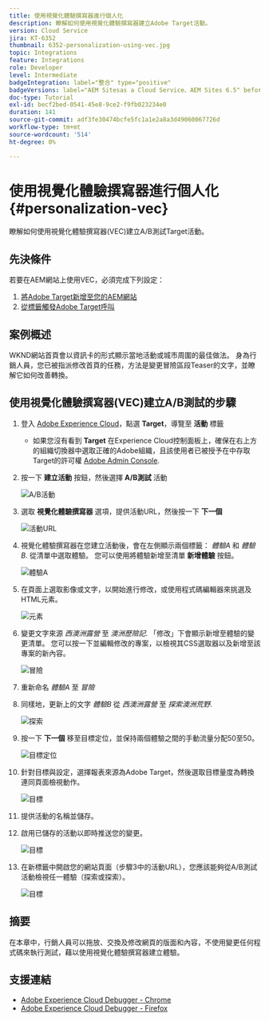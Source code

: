 ```yaml
---
title: 使用視覺化體驗撰寫器進行個人化
description: 瞭解如何使用視覺化體驗撰寫器建立Adobe Target活動。
version: Cloud Service
jira: KT-6352
thumbnail: 6352-personalization-using-vec.jpg
topic: Integrations
feature: Integrations
role: Developer
level: Intermediate
badgeIntegration: label="整合" type="positive"
badgeVersions: label="AEM Sitesas a Cloud Service、AEM Sites 6.5" before-title="false"
doc-type: Tutorial
exl-id: becf2bed-0541-45e8-9ce2-f9fb023234e0
duration: 141
source-git-commit: adf3fe30474bcfe5fc1a1e2a8a3d49060067726d
workflow-type: tm+mt
source-wordcount: '514'
ht-degree: 0%

---
```


# 使用視覺化體驗撰寫器進行個人化 {#personalization-vec}

瞭解如何使用視覺化體驗撰寫器(VEC)建立A/B測試Target活動。

## 先決條件

若要在AEM網站上使用VEC，必須完成下列設定：

1. [將Adobe Target新增至您的AEM網站](./add-target-launch-extension.md)
1. [從標籤觸發Adobe Target呼叫](./load-and-fire-target.md)

## 案例概述

WKND網站首頁會以資訊卡的形式顯示當地活動或城市周圍的最佳做法。 身為行銷人員，您已被指派修改首頁的任務，方法是變更冒險區段Teaser的文字，並瞭解它如何改善轉換。

## 使用視覺化體驗撰寫器(VEC)建立A/B測試的步驟

1. 登入 [Adobe Experience Cloud](https://experience.adobe.com/)，點選 __Target__，導覽至 __活動__ 標籤

   + 如果您沒有看到 __Target__ 在Experience Cloud控制面板上，確保在右上方的組織切換器中選取正確的Adobe組織，且該使用者已被授予在中存取Target的許可權 [Adobe Admin Console](https://adminconsole.adobe.com/).

1. 按一下 **建立活動** 按鈕，然後選擇 **A/B測試** 活動

   ![A/B活動](assets/ab-target-activity.png)

1. 選取 **視覺化體驗撰寫器** 選項，提供活動URL，然後按一下 **下一個**

   ![活動URL](assets/ab-test-url.png)

1. 視覺化體驗撰寫器在您建立活動後，會在左側顯示兩個標籤： *體驗A* 和 *體驗B*. 從清單中選取體驗。 您可以使用將體驗新增至清單 **新增體驗** 按鈕。

   ![體驗A](assets/experience.png)

1. 在頁面上選取影像或文字，以開始進行修改，或使用程式碼編輯器來挑選及HTML元素。

   ![元素](assets/select-element.png)

1. 變更文字來源 *西澳洲露營* 至 *澳洲歷險記*. 「修改」下會顯示新增至體驗的變更清單。 您可以按一下並編輯修改的專案，以檢視其CSS選取器以及新增至該專案的新內容。

   ![冒險](assets/adventures.png)

1. 重新命名 *體驗A* 至 *冒險*
1. 同樣地，更新上的文字 *體驗B* 從 *西澳洲露營* 至 *探索澳洲荒野*.

   ![探索](assets/explore.png)

1. 按一下 **下一個** 移至目標定位，並保持兩個體驗之間的手動流量分配50至50。

   ![目標定位](assets/targeting.png)

1. 針對目標與設定，選擇報表來源為Adobe Target，然後選取目標量度為轉換連同頁面檢視動作。

   ![目標](assets/goals.png)

1. 提供活動的名稱並儲存。
1. 啟用已儲存的活動以即時推送您的變更。

   ![目標](assets/activate.png)

1. 在新標籤中開啟您的網站頁面（步驟3中的活動URL），您應該能夠從A/B測試活動檢視任一體驗（探索或探索）。

   ![目標](assets/publish.png)

## 摘要

在本章中，行銷人員可以拖放、交換及修改網頁的版面和內容，不使用變更任何程式碼來執行測試，藉以使用視覺化體驗撰寫器建立體驗。

## 支援連結

+ [Adobe Experience Cloud Debugger - Chrome](https://chrome.google.com/webstore/detail/adobe-experience-platform/bfnnokhpnncpkdmbokanobigaccjkpob)
+ [Adobe Experience Cloud Debugger - Firefox](https://addons.mozilla.org/en-US/firefox/addon/adobe-experience-platform-dbg/)
